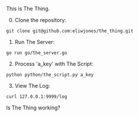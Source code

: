 This is The Thing.

0. Clone the repository:
```
git clone git@github.com:eliwjones/the_thing.git
```

1. Run The Server:
```
go run go/the_server.go
```

2. Process 'a_key' with The Script:
```
python python/the_script.py a_key
```

3. View The Log:
```
curl 127.0.0.1:9999/log
```

Is The Thing working?
